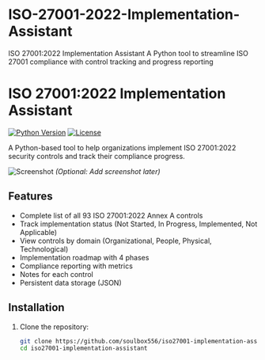 # ISO-27001-2022-Implementation-Assistant
ISO 27001:2022 Implementation Assistant A Python tool to streamline ISO 27001 compliance with control tracking and progress reporting
# ISO 27001:2022 Implementation Assistant

[![Python Version](https://img.shields.io/badge/python-3.8+-blue.svg)](https://www.python.org/downloads/)
[![License](https://img.shields.io/badge/license-MIT-green.svg)](LICENSE)

A Python-based tool to help organizations implement ISO 27001:2022 security controls and track their compliance progress.

![Screenshot](docs/screenshot.png) *(Optional: Add screenshot later)*

## Features

- Complete list of all 93 ISO 27001:2022 Annex A controls
- Track implementation status (Not Started, In Progress, Implemented, Not Applicable)
- View controls by domain (Organizational, People, Physical, Technological)
- Implementation roadmap with 4 phases
- Compliance reporting with metrics
- Notes for each control
- Persistent data storage (JSON)

## Installation

1. Clone the repository:
   ```bash
   git clone https://github.com/soulbox556/iso27001-implementation-assistant.git
   cd iso27001-implementation-assistant
